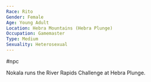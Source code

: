 ```yaml
---
Race: Rito
Gender: Female
Age: Young Adult
Location: Hebra Mountains (Hebra Plunge)
Occupation: Gamemaster
Type: Medium
Sexuality: Heterosexual
---
```

#npc 

Nokala runs the River Rapids Challenge at Hebra Plunge.
